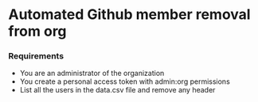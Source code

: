 # Automated Github member removal from org
### Requirements
* You are an administrator of the organization
* You create a personal access token with admin:org permissions
* List all the users in the data.csv file and remove any header
